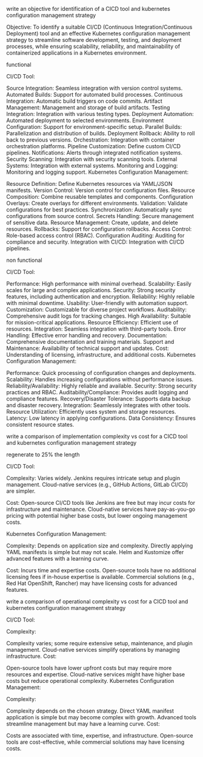 write an objective for identification of a CICD tool and kubernetes configuration management strategy

Objective: To identify a suitable CI/CD (Continuous Integration/Continuous Deployment) tool and an effective Kubernetes configuration management strategy to streamline software development, testing, and deployment processes, while ensuring scalability, reliability, and maintainability of containerized applications in a Kubernetes environment.

functional

CI/CD Tool:

Source Integration: Seamless integration with version control systems.
Automated Builds: Support for automated build processes.
Continuous Integration: Automatic build triggers on code commits.
Artifact Management: Management and storage of build artifacts.
Testing Integration: Integration with various testing types.
Deployment Automation: Automated deployment to selected environments.
Environment Configuration: Support for environment-specific setup.
Parallel Builds: Parallelization and distribution of builds.
Deployment Rollback: Ability to roll back to previous versions.
Orchestration: Integration with container orchestration platforms.
Pipeline Customization: Define custom CI/CD pipelines.
Notifications: Alerts through integrated notification systems.
Security Scanning: Integration with security scanning tools.
External Systems: Integration with external systems.
Monitoring and Logging: Monitoring and logging support.
Kubernetes Configuration Management:

Resource Definition: Define Kubernetes resources via YAML/JSON manifests.
Version Control: Version control for configuration files.
Resource Composition: Combine reusable templates and components.
Configuration Overlays: Create overlays for different environments.
Validation: Validate configurations for best practices.
Synchronization: Automatically sync configurations from source control.
Secrets Handling: Secure management of sensitive data.
Resource Management: Create, update, and delete resources.
Rollbacks: Support for configuration rollbacks.
Access Control: Role-based access control (RBAC).
Configuration Auditing: Auditing for compliance and security.
Integration with CI/CD: Integration with CI/CD pipelines.

non functional

CI/CD Tool:

Performance: High performance with minimal overhead.
Scalability: Easily scales for large and complex applications.
Security: Strong security features, including authentication and encryption.
Reliability: Highly reliable with minimal downtime.
Usability: User-friendly with automation support.
Customization: Customizable for diverse project workflows.
Auditability: Comprehensive audit logs for tracking changes.
High Availability: Suitable for mission-critical applications.
Resource Efficiency: Efficient use of resources.
Integration: Seamless integration with third-party tools.
Error Handling: Effective error handling and recovery.
Documentation: Comprehensive documentation and training materials.
Support and Maintenance: Availability of technical support and updates.
Cost: Understanding of licensing, infrastructure, and additional costs.
Kubernetes Configuration Management:

Performance: Quick processing of configuration changes and deployments.
Scalability: Handles increasing configurations without performance issues.
Reliability/Availability: Highly reliable and available.
Security: Strong security practices and RBAC.
Auditability/Compliance: Provides audit logging and compliance features.
Recovery/Disaster Tolerance: Supports data backup and disaster recovery.
Integration: Seamlessly integrates with other tools.
Resource Utilization: Efficiently uses system and storage resources.
Latency: Low latency in applying configurations.
Data Consistency: Ensures consistent resource states.


write a comparison of implementation complexity vs cost for a CICD tool and kubernetes configuration management strategy

regenerate to 25% the length

CI/CD Tool:

Complexity: Varies widely. Jenkins requires intricate setup and plugin management. Cloud-native services (e.g., GitHub Actions, GitLab CI/CD) are simpler.

Cost: Open-source CI/CD tools like Jenkins are free but may incur costs for infrastructure and maintenance. Cloud-native services have pay-as-you-go pricing with potential higher base costs, but lower ongoing management costs.

Kubernetes Configuration Management:

Complexity: Depends on application size and complexity. Directly applying YAML manifests is simple but may not scale. Helm and Kustomize offer advanced features with a learning curve.

Cost: Incurs time and expertise costs. Open-source tools have no additional licensing fees if in-house expertise is available. Commercial solutions (e.g., Red Hat OpenShift, Rancher) may have licensing costs for advanced features.

write a comparison of operational complexity vs cost for a CICD tool and kubernetes configuration management strategy

CI/CD Tool:

Complexity:

Complexity varies; some require extensive setup, maintenance, and plugin management.
Cloud-native services simplify operations by managing infrastructure.
Cost:

Open-source tools have lower upfront costs but may require more resources and expertise.
Cloud-native services might have higher base costs but reduce operational complexity.
Kubernetes Configuration Management:

Complexity:

Complexity depends on the chosen strategy.
Direct YAML manifest application is simple but may become complex with growth.
Advanced tools streamline management but may have a learning curve.
Cost:

Costs are associated with time, expertise, and infrastructure.
Open-source tools are cost-effective, while commercial solutions may have licensing costs.